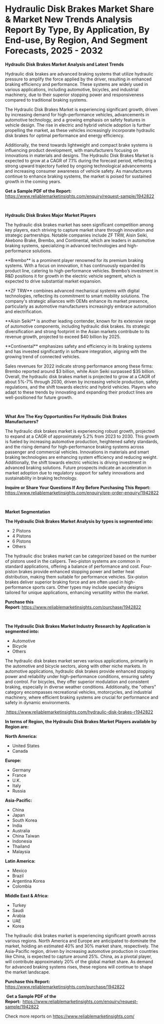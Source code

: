 <p><h1>Hydraulic Disk Brakes Market Share & Market New Trends Analysis Report By Type, By Application, By End-use, By Region, And Segment Forecasts, 2025 - 2032</h1></p><p><strong>Hydraulic Disk Brakes Market Analysis and Latest Trends</strong></p>
<p><p>Hydraulic disk brakes are advanced braking systems that utilize hydraulic pressure to amplify the force applied by the driver, resulting in enhanced braking efficiency and performance. These systems are widely used in various applications, including automotive, bicycles, and industrial machinery, due to their superior stopping power and responsiveness compared to traditional braking systems.</p><p>The Hydraulic Disk Brakes Market is experiencing significant growth, driven by increasing demand for high-performance vehicles, advancements in automotive technology, and a growing emphasis on safety features in vehicle design. The rise in electric and hybrid vehicle adoption is further propelling the market, as these vehicles increasingly incorporate hydraulic disk brakes for optimal performance and energy efficiency.</p><p>Additionally, the trend towards lightweight and compact brake systems is influencing product development, with manufacturers focusing on innovations in materials and designs. The Hydraulic Disk Brakes Market is expected to grow at a CAGR of 7.1% during the forecast period, reflecting a strong upward trajectory fueled by ongoing technological advancements and increasing consumer awareness of vehicle safety. As manufacturers continue to enhance braking systems, the market is poised for sustained growth in the coming years.</p></p>
<p><strong>Get a Sample PDF of the Report:&nbsp;</strong> <a href="https://www.reliablemarketinsights.com/enquiry/request-sample/1942822?utm_campaign=3064&utm_medium=2&utm_source=Github&utm_content=ia&utm_term=11042025&utm_id=hydraulic-disk-brakes">https://www.reliablemarketinsights.com/enquiry/request-sample/1942822</a></p>
<p>&nbsp;</p>
<p><strong>Hydraulic Disk Brakes Major Market Players</strong></p>
<p><p>The hydraulic disk brakes market has seen significant competition among key players, each striving to capture market share through innovation and strategic partnerships. Notable companies include ZF TRW, Aisin Seiki, Akebono Brake, Brembo, and Continental, which are leaders in automotive braking systems, specializing in advanced technologies and high-performance solutions.</p><p>**Brembo** is a prominent player renowned for its premium braking systems. With a focus on innovation, it has continuously expanded its product line, catering to high-performance vehicles. Brembo’s investment in R&D positions it for growth in the electric vehicle segment, which is expected to drive substantial market expansion.</p><p>**ZF TRW** combines advanced mechanical systems with digital technologies, reflecting its commitment to smart mobility solutions. The company's strategic alliances with OEMs enhance its market presence, particularly as automotive manufacturers increasingly embrace automation and electrification.</p><p>**Aisin Seiki** is another leading contender, known for its extensive range of automotive components, including hydraulic disk brakes. Its strategic diversification and strong footprint in the Asian markets contribute to its revenue growth, projected to exceed $40 billion by 2025.</p><p>**Continental** emphasizes safety and efficiency in its braking systems and has invested significantly in software integration, aligning with the growing trend of connected vehicles. </p><p>Sales revenues for 2022 indicate strong performance among these firms: Brembo reported around $3 billion, while Aisin Seiki surpassed $35 billion. Overall, the hydraulic disk brakes market is projected to grow at a CAGR of about 5%-7% through 2030, driven by increasing vehicle production, safety regulations, and the shift towards electric and hybrid vehicles. Players who adapt to these trends by innovating and expanding their product lines are well-positioned for future growth.</p></p>
<p>&nbsp;</p>
<p><strong>What Are The Key Opportunities For Hydraulic Disk Brakes Manufacturers?</strong></p>
<p><p>The hydraulic disk brakes market is experiencing robust growth, projected to expand at a CAGR of approximately 5.2% from 2023 to 2030. This growth is fueled by increasing automotive production, heightened safety standards, and the rising demand for high-performance braking systems across passenger and commercial vehicles. Innovations in materials and smart braking technologies are enhancing system efficiency and reducing weight. Additionally, the shift towards electric vehicles is driving investment in advanced braking solutions. Future prospects indicate an acceleration in market adoption due to regulatory support for safety innovations and sustainability in braking technology.</p></p>
<p><strong>Inquire or Share Your Questions If Any Before Purchasing This Report:</strong> <a href="https://www.reliablemarketinsights.com/enquiry/pre-order-enquiry/1942822?utm_campaign=3064&utm_medium=2&utm_source=Github&utm_content=ia&utm_term=11042025&utm_id=hydraulic-disk-brakes">https://www.reliablemarketinsights.com/enquiry/pre-order-enquiry/1942822</a></p>
<p>&nbsp;</p>
<p><strong>Market Segmentation</strong></p>
<p><strong>The Hydraulic Disk Brakes Market Analysis by types is segmented into:</strong></p>
<p><ul><li>2 Pistons</li><li>4 Pistons</li><li>6 Pistons</li><li>Others</li></ul></p>
<p><p>The hydraulic disc brakes market can be categorized based on the number of pistons used in the calipers. Two-piston systems are common in standard applications, offering a balance of performance and cost. Four-piston brakes provide enhanced stopping power and better heat distribution, making them suitable for performance vehicles. Six-piston brakes deliver superior braking force and are often used in high-performance sports cars. Other types may include specialty designs tailored for unique applications, enhancing versatility within the market.</p></p>
<p><strong>Purchase this Report:&nbsp;</strong><a href="https://www.reliablemarketinsights.com/purchase/1942822?utm_campaign=3064&utm_medium=2&utm_source=Github&utm_content=ia&utm_term=11042025&utm_id=hydraulic-disk-brakes">https://www.reliablemarketinsights.com/purchase/1942822</a></p>
<p>&nbsp;</p>
<p><strong>The Hydraulic Disk Brakes Market Industry Research by Application is segmented into:</strong></p>
<p><ul><li>Automotive</li><li>Bicycle</li><li>Others</li></ul></p>
<p><p>The hydraulic disk brakes market serves various applications, primarily in the automotive and bicycle sectors, along with other niche markets. In automotive applications, hydraulic disk brakes provide enhanced stopping power and reliability under high-performance conditions, ensuring safety and control. For bicycles, they offer superior modulation and consistent braking, especially in diverse weather conditions. Additionally, the "others" category encompasses recreational vehicles, motorcycles, and industrial machinery, where efficient braking systems are crucial for performance and safety in dynamic environments.</p></p>
<p><a href="https://www.reliablemarketinsights.com/hydraulic-disk-brakes-r1942822?utm_campaign=3064&utm_medium=2&utm_source=Github&utm_content=ia&utm_term=11042025&utm_id=hydraulic-disk-brakes">&nbsp;https://www.reliablemarketinsights.com/hydraulic-disk-brakes-r1942822</a></p>
<p><strong>In terms of Region, the Hydraulic Disk Brakes Market Players available by Region are:</strong></p>
<p>
    <p> <strong> North America: </strong>
        <ul>
            <li>United States</li>
            <li>Canada</li>
        </ul>
        </p> 
    <p> <strong> Europe: </strong>
        <ul>
            <li>Germany</li>
            <li>France</li>
            <li>U.K.</li>
            <li>Italy</li>
            <li>Russia</li>
        </ul>
        </p> 
    <p> <strong> Asia-Pacific: </strong>
        <ul>
            <li>China</li>
            <li>Japan</li>
            <li>South Korea</li>
            <li>India</li>
            <li>Australia</li>
            <li>China Taiwan</li>
            <li>Indonesia</li>
            <li>Thailand</li>
            <li>Malaysia</li>
        </ul>
        </p> 
    <p> <strong> Latin America: </strong>
        <ul>
            <li>Mexico</li>
            <li>Brazil</li>
            <li>Argentina Korea</li>
            <li>Colombia</li>
        </ul>
        </p> 
    <p> <strong> Middle East & Africa: </strong>
        <ul>
            <li>Turkey</li>
            <li>Saudi</li>
            <li>Arabia</li>
            <li>UAE</li>
            <li>Korea</li>
        </ul>
    </p>
    </p>
<p><p>The hydraulic disk brakes market is experiencing significant growth across various regions. North America and Europe are anticipated to dominate the market, holding an estimated 40% and 30% market share, respectively. The Asia-Pacific region, driven by increasing automotive production in countries like China, is expected to capture around 25%. China, as a pivotal player, will contribute approximately 20% of the global market share. As demand for advanced braking systems rises, these regions will continue to shape the market landscape.</p></p>
<p><strong>Purchase this Report: </strong><a href="https://www.reliablemarketinsights.com/purchase/1942822?utm_campaign=3064&utm_medium=2&utm_source=Github&utm_content=ia&utm_term=11042025&utm_id=hydraulic-disk-brakes">https://www.reliablemarketinsights.com/purchase/1942822</a></p>
<p>&nbsp;<strong>Get a Sample PDF of the Report:&nbsp;&nbsp;</strong><a href="https://www.reliablemarketinsights.com/enquiry/request-sample/1942822?utm_campaign=3064&utm_medium=2&utm_source=Github&utm_content=ia&utm_term=11042025&utm_id=hydraulic-disk-brakes">https://www.reliablemarketinsights.com/enquiry/request-sample/1942822</a></p>
<p><strong></strong></p>
<p>Check more reports on <a href="https://www.reliablemarketinsights.com/?utm_campaign=3064&utm_medium=2&utm_source=Github&utm_content=ia&utm_term=11042025&utm_id=hydraulic-disk-brakes">https://www.reliablemarketinsights.com/</a></p>
